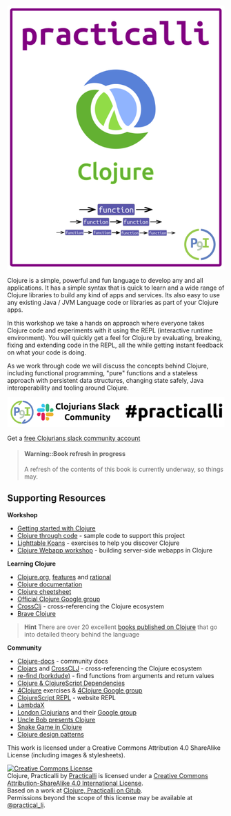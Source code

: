 ![Practicalli Clojure Book Cover](images/practicalli-clojure-book-cover.png)

  Clojure is a simple, powerful and fun language to develop any and all applications. It has a simple syntax that is quick to learn and a wide range of Clojure libraries to build any kind of apps and services. Its also easy to use any existing Java / JVM Language code or libraries as part of your Clojure apps.

In this workshop we take a hands on approach where everyone takes Clojure code and experiments with it using the REPL (interactive runtime environment). You will quickly get a feel for Clojure by evaluating, breaking, fixing and extending code in the REPL, all the while getting instant feedback on what your code is doing.

As we work through code we will discuss the concepts behind Clojure, including functional programming, "pure" functions and a stateless approach with persistent data structures, changing state safely, Java interoperability and tooling around Clojure.

[![Join the conversation on Clojurians Slack](images/practicalli-slack-channel.png)](https://clojurians.slack.com/messages/practicalli)

Get a [free Clojurians slack community account](https://clojurians.net/)

> #### Warning::Book refresh in progress
> A refresh of the contents of this book is currently underway, so things may.


## Supporting Resources

**Workshop**
* [Getting started with Clojure](http://jr0cket.co.uk/slides/getting-started-with-clojure.html)
* [Clojure through code](https://github.com/practicalli/clojure-through-code) - sample code to support this project
* [Lighttable Koans](https://github.com/practicalli/lighttable-koans) - exercises to help you discover Clojure
* [Clojure Webapp workshop](http://practicalli.github.io/clojure-webapps/) - building server-side webapps in Clojure

**Learning Clojure**
* [Clojure.org](http://clojure.org), [features](http://clojure.org/features) and [rational](http://clojure.org/rationale)
* [Clojure documentation](http://clojure.org/documentation)
* [Clojure cheetsheet](http://clojure.org/cheatsheet)
* [Official Clojure Google group](https://groups.google.com/forum/#!forum/clojure)
* [CrossClj](http://crossclj.info/) - cross-referencing the Clojure ecosystem
* [Brave Clojure](http://www.braveclojure.com/)

> **Hint** There are over 20 excellent [books published on Clojure](reference/books.html) that go into detailed theory behind the language


**Community**
* [Clojure-docs](http://clojure-doc.org/) - community docs
* [Clojars]() and [CrossCLJ](http://crossclj.info/) - cross-referencing the Clojure ecosystem
* [re-find (borkdude)](https://borkdude.github.io/re-find.web/) - find functions from arguments and return values
* [Clojure & ClojureScript Dependencies](https://clj-deps.herokuapp.com/)
* [4Clojure](https://www.4clojure.com/) exercises & [4Clojure Google group](https://groups.google.com/forum/#!forum/4clojure)
* [ClojureScript REPL](http://www.clojurescript.io/) - website REPL
* [LambdaX](http://lambdax.io/blog/)
* [London Clojurians]() and their [Google group](https://groups.google.com/forum/#!forum/london-clojurians)
* [Uncle Bob presents Clojure](https://www.youtube.com/watch?v=SYeDxWKftfA)
* [Snake Game in Clojure](https://fn-code.blogspot.co.uk/2015/08/a-clojure-snake-game.html)
* [Clojure design patterns](http://mishadoff.com/blog/clojure-design-patterns/)

This work is licensed under a Creative Commons Attribution 4.0 ShareAlike License (including images & stylesheets).

<a rel="license" href="http://creativecommons.org/licenses/by-sa/4.0/"><img alt="Creative Commons License" style="border-width:0" src="https://i.creativecommons.org/l/by-sa/4.0/88x31.png" /></a><br /><span xmlns:dct="http://purl.org/dc/terms/" property="dct:title">Clojure, Practicalli</span> by <a xmlns:cc="http://creativecommons.org/ns#" href="spacemacs.practical.li" property="cc:attributionName" rel="cc:attributionURL">Practicalli</a> is licensed under a <a rel="license" href="http://creativecommons.org/licenses/by-sa/4.0/">Creative Commons Attribution-ShareAlike 4.0 International License</a>.<br />Based on a work at <a xmlns:dct="http://purl.org/dc/terms/" href="https://github.com/practicalli/clojure" rel="dct:source">Clojure, Practicalli on Gitub</a>.<br />Permissions beyond the scope of this license may be available at <a xmlns:cc="http://creativecommons.org/ns#" href="https://twitter.com/practical_li" rel="cc:morePermissions">@practical_li</a>.
